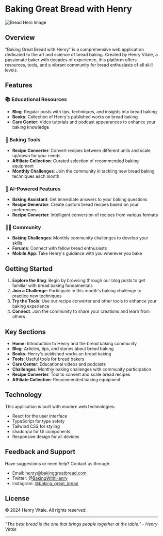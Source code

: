 
# Baking Great Bread with Henry

![Bread Hero Image](https://images.unsplash.com/photo-1509440159596-0249088772ff?q=80&w=2070&auto=format&fit=crop)

## Overview

"Baking Great Bread with Henry" is a comprehensive web application dedicated to the art and science of bread baking. Created by Henry Vitale, a passionate baker with decades of experience, this platform offers resources, tools, and a vibrant community for bread enthusiasts of all skill levels.

## Features

### 📚 Educational Resources

- **Blog**: Regular posts with tips, techniques, and insights into bread baking
- **Books**: Collection of Henry's published works on bread baking
- **Care Center**: Video tutorials and podcast appearances to enhance your baking knowledge

### 🧰 Baking Tools

- **Recipe Converter**: Convert recipes between different units and scale up/down for your needs
- **Affiliate Collection**: Curated selection of recommended baking equipment
- **Monthly Challenges**: Join the community in tackling new bread baking techniques each month

### 🤖 AI-Powered Features

- **Baking Assistant**: Get immediate answers to your baking questions
- **Recipe Generator**: Create custom bread recipes based on your preferences
- **Recipe Converter**: Intelligent conversion of recipes from various formats

### 👨‍🍳 Community

- **Baking Challenges**: Monthly community challenges to develop your skills
- **Forums**: Connect with fellow bread enthusiasts
- **Mobile App**: Take Henry's guidance with you wherever you bake

## Getting Started

1. **Explore the Blog**: Begin by browsing through our blog posts to get familiar with bread baking fundamentals
2. **Join a Challenge**: Participate in this month's baking challenge to practice new techniques
3. **Try the Tools**: Use our recipe converter and other tools to enhance your baking experience
4. **Connect**: Join the community to share your creations and learn from others

## Key Sections

- **Home**: Introduction to Henry and the bread baking community
- **Blog**: Articles, tips, and stories about bread baking
- **Books**: Henry's published works on bread baking
- **Tools**: Useful tools for bread bakers
- **Care Center**: Educational videos and podcasts
- **Challenges**: Monthly baking challenges with community participation
- **Recipe Converter**: Tool to convert and scale bread recipes
- **Affiliate Collection**: Recommended baking equipment

## Technology

This application is built with modern web technologies:

- React for the user interface
- TypeScript for type safety
- Tailwind CSS for styling
- shadcn/ui for UI components
- Responsive design for all devices

## Feedback and Support

Have suggestions or need help? Contact us through:

- Email: henry@bakinggreatbread.com
- Twitter: [@BakingWithHenry](https://twitter.com/BakingWithHenry)
- Instagram: [@baking_great_bread](https://instagram.com/baking_great_bread)

## License

© 2024 Henry Vitale. All rights reserved.

---

*"The best bread is the one that brings people together at the table." - Henry Vitale*
